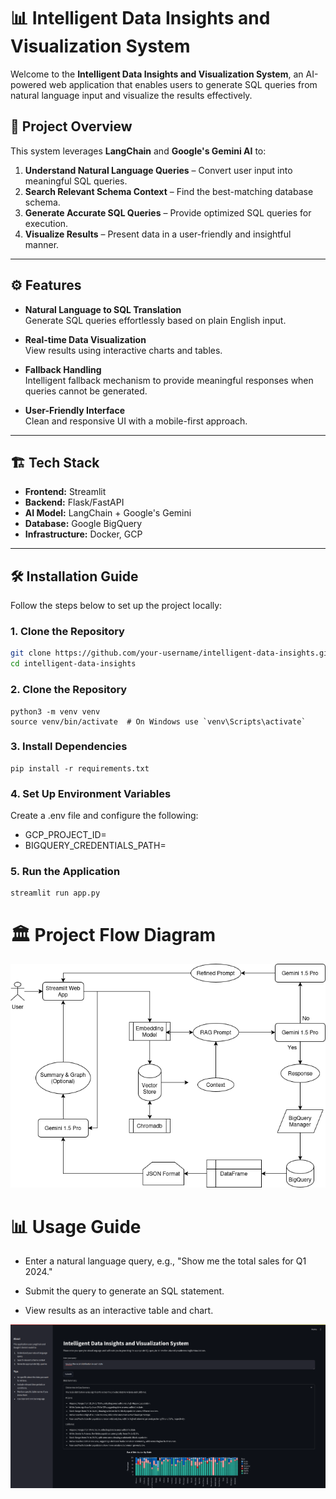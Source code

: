 # 📊 Intelligent Data Insights and Visualization System

Welcome to the **Intelligent Data Insights and Visualization System**, an AI-powered web application that enables users to generate SQL queries from natural language input and visualize the results effectively.

## 🚀 Project Overview

This system leverages **LangChain** and **Google's Gemini AI** to:

1. **Understand Natural Language Queries** – Convert user input into meaningful SQL queries.
2. **Search Relevant Schema Context** – Find the best-matching database schema.
3. **Generate Accurate SQL Queries** – Provide optimized SQL queries for execution.
4. **Visualize Results** – Present data in a user-friendly and insightful manner.

---

## ⚙️ Features

- **Natural Language to SQL Translation**  
  Generate SQL queries effortlessly based on plain English input.

- **Real-time Data Visualization**  
  View results using interactive charts and tables.

- **Fallback Handling**  
  Intelligent fallback mechanism to provide meaningful responses when queries cannot be generated.

- **User-Friendly Interface**  
  Clean and responsive UI with a mobile-first approach.

---

## 🏗️ Tech Stack

- **Frontend:** Streamlit  
- **Backend:** Flask/FastAPI  
- **AI Model:** LangChain + Google's Gemini  
- **Database:** Google BigQuery  
- **Infrastructure:** Docker, GCP  

---

## 🛠️ Installation Guide

Follow the steps below to set up the project locally:

### 1. Clone the Repository

```bash
git clone https://github.com/your-username/intelligent-data-insights.git
cd intelligent-data-insights
```

### 2. Clone the Repository
```
python3 -m venv venv
source venv/bin/activate  # On Windows use `venv\Scripts\activate`
```

### 3. Install Dependencies
```
pip install -r requirements.txt
```

### 4. Set Up Environment Variables
Create a .env file and configure the following:
- GCP_PROJECT_ID=
- BIGQUERY_CREDENTIALS_PATH=

### 5. Run the Application
```
streamlit run app.py
```

# 🏛️ Project Flow Diagram
![flow diagram](data/flow_diagram.png)

# 📊 Usage Guide

- Enter a natural language query, e.g., "Show me the total sales for Q1 2024."

- Submit the query to generate an SQL statement.

- View results as an interactive table and chart.

![usage example](data/usage_example.png)
